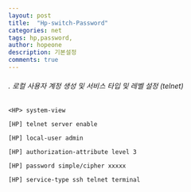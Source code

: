 ```yaml
---
layout: post
title:  "Hp-switch-Password"
categories: net
tags: hp,password,
author: hopeone
description: 기본설정 
comments: true
---
```


###### . 로컬 사용자 계정 생성 및 서비스 타입 및 레벨 설정 (telnet)



```
<HP> system-view

[HP] telnet server enable

[HP] local-user admin

[HP] authorization-attribute level 3

[HP] password simple/cipher xxxxx

[HP] service-type ssh telnet terminal
```

 
